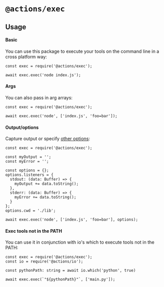 # `@actions/exec`

## Usage

#### Basic

You can use this package to execute your tools on the command line in a cross platform way:

```
const exec = require('@actions/exec');

await exec.exec('node index.js');
```

#### Args

You can also pass in arg arrays:

```
const exec = require('@actions/exec');

await exec.exec('node', ['index.js', 'foo=bar']);
```

#### Output/options

Capture output or specify [other options](https://github.com/actions/toolkit/blob/d9347d4ab99fd507c0b9104b2cf79fb44fcc827d/packages/exec/src/interfaces.ts#L5):

```
const exec = require('@actions/exec');

const myOutput = '';
const myError = '';

const options = {};
options.listeners = {
  stdout: (data: Buffer) => {
    myOutput += data.toString();
  },
  stderr: (data: Buffer) => {
    myError += data.toString();
  }
};
options.cwd = './lib';

await exec.exec('node', ['index.js', 'foo=bar'], options);
```

#### Exec tools not in the PATH

You can use it in conjunction with io's which to execute tools not in the PATH:

```
const exec = require('@actions/exec');
const io = require('@actions/io');

const pythonPath: string = await io.which('python', true)

await exec.exec(`"${pythonPath}"`, ['main.py']);
```
